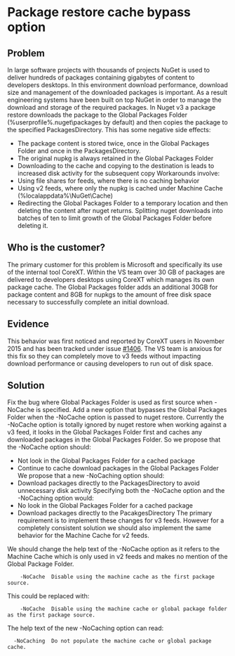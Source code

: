 
# Package restore cache bypass option

## Problem
In large software projects with thousands of projects NuGet is used to deliver hundreds of packages containing gigabytes of content to developers desktops. In this environment download performance, download size and management of the downloaded packages is important.
As a result engineering systems have been built on top NuGet in order to manage the download and storage of the required packages.
In Nuget v3 a package restore downloads the package to the Global Packages Folder (%userprofile%.nuget\packages by default) and then copies the package to the specified PackagesDirectory.
This has some negative side effects:
* The package content is stored twice, once in the Global Packages Folder and once in the PackagesDirectory.
* The original nupkg is always retained in the Global Packages Folder
* Downloading to the cache and copying to the destination is leads to increased disk activity for the subsequent copy
Workarounds involve:
* Using file shares for feeds, where there is no caching behavior 
* Using v2 feeds, where only the nupkg is cached under Machine Cache (%localappdata%\NuGet\Cache)
* Redirecting the Global Packages Folder to a temporary location and then deleting the content after nuget returns.
Splitting nuget downloads into batches of ten to limit growth of the Global Packages Folder before deleting it.

## Who is the customer?
The primary customer for this problem is Microsoft and specifically its use of the internal tool CoreXT.
Within the VS team over 30 GB of packages are delivered to developers desktops using CoreXT which manages its own package cache. The Global Packages folder adds an additional 30GB for package content and 8GB for nupkgs to the amount of free disk space necessary to successfully complete an initial download.

## Evidence
This behavior was first noticed and reported by CoreXT users in November 2015 and has been tracked under issue [#1406](https://github.com/NuGet/Home/issues/1406). The VS team is anxious for this fix so they can completely move to v3 feeds without impacting download performance or causing developers to run out of disk space.

## Solution
Fix the bug where Global Packages Folder is used as first source when -NoCache is specified.
Add a new option that bypasses the Global Packages Folder when the -NoCache option is passed to nuget restore.
Currently the -NoCache option is totally ignored by nuget restore when working against a v3 feed, it looks in the Global Packages Folder first and caches any downloaded packages in the Global Packages Folder.
So we propose that the -NoCache option should:
* Not look in the Global Packages Folder for a cached package
* Continue to cache download packages in the Global Packages Folder
We propose that a new -NoCaching option should:
* Download packages directly to the PackagesDirectory to avoid unnecessary disk activity
Specifying both the -NoCache option and the -NoCaching option would:
* No look in the Global Packages Folder for a cached package
* Download packages directly to the PacakgesDirectory 
The primary requirement is to implement these changes for v3 feeds. However for a completely consistent solution we should also implement the same behavior for the Machine Cache for v2 feeds.

We should change the help text of the -NoCache option as it refers to the Machine Cache which is only used in v2 feeds and makes no mention of the Global Package Folder.
```
	-NoCache  Disable using the machine cache as the first package source.
```
This could be replaced with:
```
	-NoCache  Disable using the machine cache or global package folder as the first package source.
```

The help text of the new -NoCaching option can read:
```
  -NoCaching  Do not populate the machine cache or global package cache.
```
